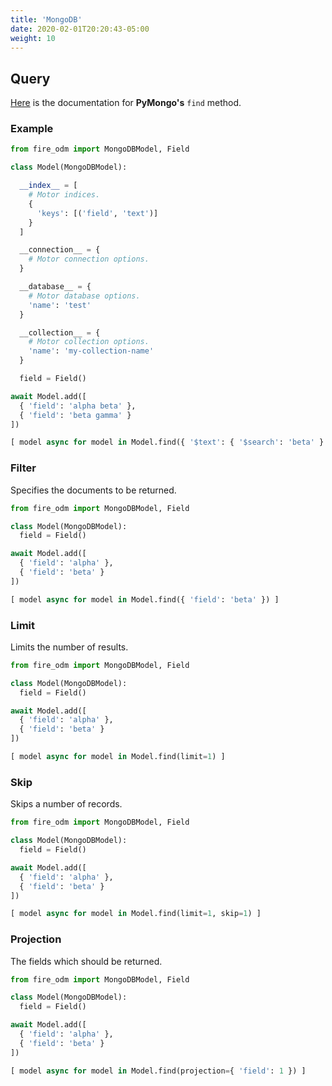 ```yaml
---
title: 'MongoDB'
date: 2020-02-01T20:20:43-05:00
weight: 10
---
```


## Query

[Here](https://pymongo.readthedocs.io/en/3.10.0/api/pymongo/collection.html#pymongo.collection.Collection.find)
is the documentation for **PyMongo's** `find` method.

### Example

```python
from fire_odm import MongoDBModel, Field

class Model(MongoDBModel):

  __index__ = [
    # Motor indices.
    {
      'keys': [('field', 'text')]
    }
  ]

  __connection__ = {
    # Motor connection options.
  }

  __database__ = {
    # Motor database options.
    'name': 'test'
  }

  __collection__ = {
    # Motor collection options.
    'name': 'my-collection-name'
  }

  field = Field()

await Model.add([
  { 'field': 'alpha beta' },
  { 'field': 'beta gamma' }
])

[ model async for model in Model.find({ '$text': { '$search': 'beta' } }) ]
```

### Filter

Specifies the documents to be returned.

```python
from fire_odm import MongoDBModel, Field

class Model(MongoDBModel):
  field = Field()

await Model.add([
  { 'field': 'alpha' },
  { 'field': 'beta' }
])

[ model async for model in Model.find({ 'field': 'beta' }) ]
```

### Limit

Limits the number of results.

```python
from fire_odm import MongoDBModel, Field

class Model(MongoDBModel):
  field = Field()

await Model.add([
  { 'field': 'alpha' },
  { 'field': 'beta' }
])

[ model async for model in Model.find(limit=1) ]
```

### Skip

Skips a number of records.

```python
from fire_odm import MongoDBModel, Field

class Model(MongoDBModel):
  field = Field()

await Model.add([
  { 'field': 'alpha' },
  { 'field': 'beta' }
])

[ model async for model in Model.find(limit=1, skip=1) ]
```

### Projection

The fields which should be returned.

```python
from fire_odm import MongoDBModel, Field

class Model(MongoDBModel):
  field = Field()

await Model.add([
  { 'field': 'alpha' },
  { 'field': 'beta' }
])

[ model async for model in Model.find(projection={ 'field': 1 }) ]
```
